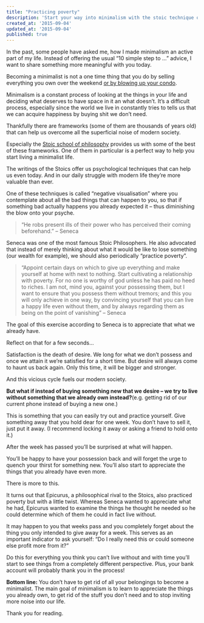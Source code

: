 ```yaml
---
title: "Practicing poverty"
description: 'Start your way into minimalism with the stoic technique of "practicing poverty"'
created_at: '2015-09-04'
updated_at: '2015-09-04'
published: true
---
```


In the past, some people have asked me, how I made minimalism an active part of my life.
Instead of offering the usual “10 simple step to …” advice, I want to share something more meaningful with you today.

Becoming a minimalist is not a one time thing that you do by selling everything you own over the weekend [or by blowing up your condo](https://www.youtube.com/watch?v=C0xBX4xF3rs).

Minimalism is a constant process of looking at the things in your life and deciding what deserves to have space in it an what doesn’t. It’s a difficult process, especially since the world we live in constantly tries to tells us that we can acquire happiness by buying shit we don’t need.

Thankfully there are frameworks (some of them are thousands of years old) that can help us overcome all the superficial noise of modern society.

Especially the [Stoic school of philosophy](https://en.wikipedia.org/wiki/Stoicism) provides us with some of the best of these frameworks. One of them in particular is a perfect way to help you start living a minimalist life.

The writings of the Stoics offer us psychological techniques that can help us even today. And in our daily struggle with modern life they’re more valuable than ever.

One of these techniques is called “negative visualisation” where you contemplate about all the bad things that can happen to you, so that if something bad actually happens you already expected it – thus diminishing the blow onto your psyche.

> “He robs present ills of their power who has perceived their coming beforehand.” – Seneca

Seneca was one of the most famous Stoic Philosophers. He also advocated that instead of merely thinking about what it would be like to lose something (our wealth for example), we should also periodically “practice poverty”.

> “Appoint certain days on which to give up everything and make yourself at home with next to nothing. Start cultivating a relationship with poverty. For no one is worthy of god unless he has paid no heed to riches. I am not, mind you, against your possessing them, but I want to ensure that you possess them without tremors; and this you will only achieve in one way, by convincing yourself that you can live a happy life even without them, and by always regarding them as being on the point of vanishing”   – Seneca

The goal of this exercise according to Seneca is to appreciate that what we already have.

Reflect on that for a few seconds…

Satisfaction is the death of desire. We long for what we don’t possess and once we attain it we’re satisfied for a short time.
But desire will always come to haunt us back again. Only this time, it will be bigger and stronger.

And this vicious cycle fuels our modern society.

**But what if instead of buying something new that we desire – we  try to live without something that we already own instead?**(e.g. getting rid of our current phone instead of buying a new one.)

This is something that you can easily try out and practice yourself. Give something away that you hold dear for one week. You don’t have to sell it, just put it away. (I recommend locking it away or asking a friend to hold onto it.)

After the week has passed you’ll be surprised at what will happen.

You’ll be happy to have your possession back and will forget the urge to quench your thirst for something new.
You’ll also start to appreciate the things that you already have even more.

There is more to this.

It turns out that Epicurus, a philosophical rival to the Stoics, also practiced poverty but with a little twist. Whereas Seneca wanted to appreciate what he had, Epicurus wanted to examine the things he thought he needed so he could determine which of them he could in fact live without.

It may happen to you that weeks pass and you completely forget about the thing you only intended to give away for a week. This serves as an important indicator to ask yourself: “Do I really need this or could someone else profit more from it?”

Do this for everything you think you can’t live without and with time you’ll start to see things from a completely different perspective. Plus, your bank account will probably thank you in the process!

**Bottom line:**
You don’t have to get rid of all your belongings to become a minimalist. The main goal of minimalism is to learn to appreciate the things you already own, to get rid of the stuff you don’t need and to stop inviting more noise into our life.

Thank you for reading.



